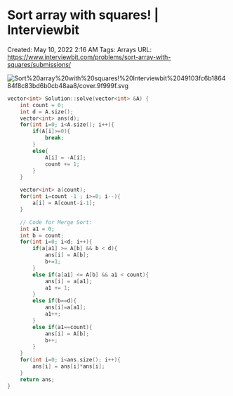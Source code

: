 # Sort array with squares! | Interviewbit

Created: May 10, 2022 2:16 AM
Tags: Arrays
URL: https://www.interviewbit.com/problems/sort-array-with-squares/submissions/

![Sort%20array%20with%20squares!%20Interviewbit%2049103fc6b186484f8c83bd6b0cb48aa8/cover.9f999f.svg](Sort%20array%20with%20squares!%20Interviewbit%2049103fc6b186484f8c83bd6b0cb48aa8/cover.9f999f.svg)

```cpp
vector<int> Solution::solve(vector<int> &A) {
    int count = 0;
    int d = A.size();
    vector<int> ans(d);
    for(int i=0; i<A.size(); i++){
        if(A[i]>=0){
            break;
        }
        else{
            A[i] = -A[i];
            count += 1;
        }
    }

    vector<int> a(count);
    for(int i=count -1 ; i>=0; i--){
        a[i] = A[count-i-1];
    }

    // Code for Merge Sort:
    int a1 = 0;
    int b = count;
    for(int i=0; i<d; i++){
        if(a[a1] >= A[b] && b < d){
            ans[i] = A[b];
            b+=1;
        }
        else if(a[a1] <= A[b] && a1 < count){
            ans[i] = a[a1];
            a1 += 1;
        }
        else if(b==d){
            ans[i]=a[a1];
            a1++;
        }
        else if(a1==count){
            ans[i] = A[b];
            b++;
        }
    }
    for(int i=0; i<ans.size(); i++){
        ans[i] = ans[i]*ans[i];
    }
    return ans;
}
```